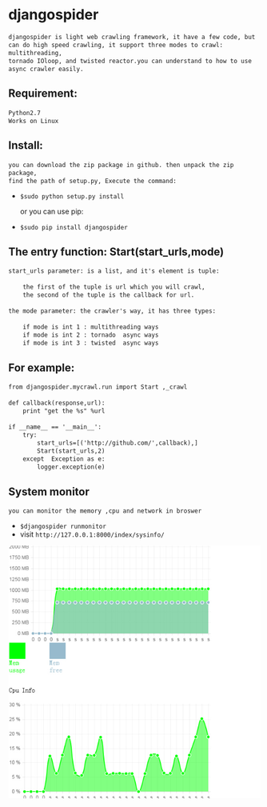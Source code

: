 
#  djangospider

	djangospider is light web crawling framework, it have a few code, but
	can do high speed crawling, it support three modes to crawl: multithreading,
	tornado IOloop, and twisted reactor.you can understand to how to use
	async crawler easily.

## Requirement:

	Python2.7
	Works on Linux



## Install:
	you can download the zip package in github. then unpack the zip package,
	find the path of setup.py, Execute the command: 
*	`$sudo python setup.py install`

	or you can use pip:
*	`$sudo pip install djangospider`



## The entry function: Start(start_urls,mode)

	start_urls parameter: is a list, and it's element is tuple:

		the first of the tuple is url which you will crawl,
		the second of the tuple is the callback for url.

	the mode parameter: the crawler's way, it has three types:

		if mode is int 1 : multithreading ways
		if mode is int 2 : tornado  async ways
		if mode is int 3 : twisted  async ways


## For example:

	from djangospider.mycrawl.run import Start ,_crawl

	def callback(response,url):
		print "get the %s" %url
	
	if __name__ == '__main__':
		try:
			start_urls=[('http://github.com/',callback),]
			Start(start_urls,2)
		except  Exception as e:
			logger.exception(e)

	
## System monitor

	you can monitor the memory ,cpu and network in broswer

*	`$djangospider runmonitor`
*	visit `http://127.0.0.1:8000/index/sysinfo/`


![](https://github.com/daxia4444/djangospider/blob/master/doc/djangospider.jpg)
